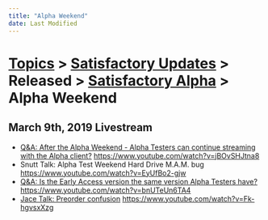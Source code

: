```yaml
---
title: "Alpha Weekend"
date: Last Modified
---
```

# [Topics](../../../../topics.md) > [Satisfactory Updates](../../../../topics/satisfactory-updates.md) > Released > [Satisfactory Alpha](../../../../topics/satisfactory-updates/released/satisfactory-alpha.md) > Alpha Weekend

## March 9th, 2019 Livestream
* [Q&A: After the Alpha Weekend - Alpha Testers can continue streaming with the Alpha client?](../../../../transcriptions/yt-jBOvSHJtna8.md) https://www.youtube.com/watch?v=jBOvSHJtna8
* Snutt Talk: Alpha Test Weekend Hard Drive M.A.M. bug https://www.youtube.com/watch?v=EyUfBo2-gjw
* [Q&A: Is the Early Access version the same version Alpha Testers have?](../../../../transcriptions/yt-bnUTeUn6TA4.md) https://www.youtube.com/watch?v=bnUTeUn6TA4
* [Jace Talk: Preorder confusion](../../../../transcriptions/yt-Fk-hgvsxXzg.md) https://www.youtube.com/watch?v=Fk-hgvsxXzg
